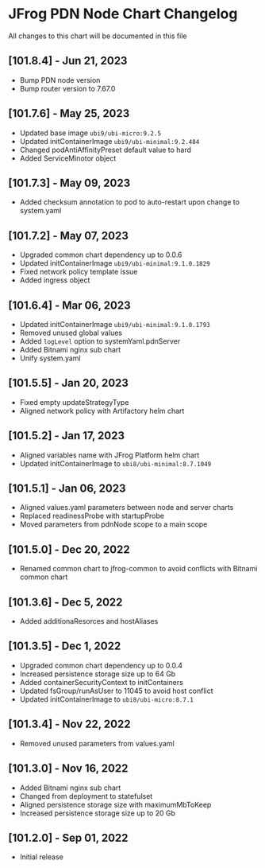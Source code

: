 # JFrog PDN Node Chart Changelog
All changes to this chart will be documented in this file

## [101.8.4] - Jun 21, 2023
* Bump PDN node version
* Bump router version to 7.67.0

## [101.7.6] - May 25, 2023
* Updated base image `ubi9/ubi-micro:9.2.5`
* Updated initContainerImage `ubi9/ubi-minimal:9.2.484`
* Changed podAntiAffinityPreset default value to hard
* Added ServiceMinotor object

## [101.7.3] - May 09, 2023
* Added checksum annotation to pod to auto-restart upon change to system.yaml

## [101.7.2] - May 07, 2023
* Upgraded common chart dependency up to 0.0.6
* Updated initContainerImage `ubi9/ubi-minimal:9.1.0.1829`
* Fixed network policy template issue
* Added ingress object

## [101.6.4] - Mar 06, 2023
* Updated initContainerImage `ubi9/ubi-minimal:9.1.0.1793`
* Removed unused global values
* Added `logLevel` option to systemYaml.pdnServer
* Added Bitnami nginx sub chart
* Unify system.yaml

## [101.5.5] - Jan 20, 2023
* Fixed empty updateStrategyType
* Aligned network policy with Artifactory helm chart

## [101.5.2] - Jan 17, 2023
* Aligned variables name with JFrog Platform helm chart
* Updated initContainerImage to `ubi8/ubi-minimal:8.7.1049`

## [101.5.1] - Jan 06, 2023
* Aligned values.yaml parameters between node and server charts
* Replaced readinessProbe with startupProbe
* Moved parameters from pdnNode scope to a main scope

## [101.5.0] - Dec 20, 2022
* Renamed common chart to jfrog-common to avoid conflicts with Bitnami common chart

## [101.3.6] - Dec 5, 2022
* Added additionaResorces and hostAliases

## [101.3.5] - Dec 1, 2022
* Upgraded common chart dependency up to 0.0.4
* Increased persistence storage size up to 64 Gb
* Added containerSecurityContext to initContainers
* Updated fsGroup/runAsUser to 11045 to avoid host conflict
* Updated initContainerImage to `ubi8/ubi-micro:8.7.1`

## [101.3.4] - Nov 22, 2022
* Removed unused parameters from values.yaml

## [101.3.0] - Nov 16, 2022
* Added Bitnami nginx sub chart
* Changed from deployment to statefulset
* Aligned persistence storage size with maximumMbToKeep
* Increased persistence storage size up to 20 Gb

## [101.2.0] - Sep 01, 2022
* Initial release
